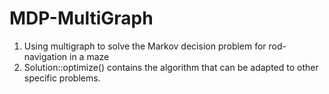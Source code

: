 # MDP-MultiGraph
1. Using multigraph to solve the Markov decision problem for rod-navigation in a maze
2. Solution::optimize() contains the algorithm that can be adapted to other specific problems. 
